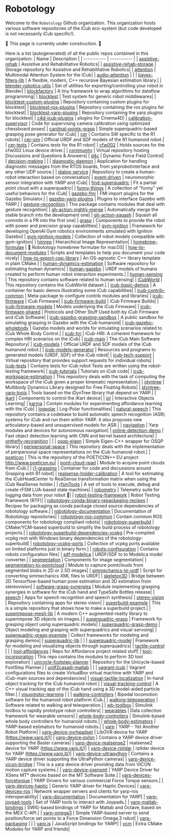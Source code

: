 Robotology
==========

Welcome to the `Robotology` Github organization.
This organization hosts various software repositories of the iCub eco-system (but code developed is not necessarily iCub specific!).

:construction: This page is currently under construction. :construction:

Here is a list (autogenerated) of all the public repos contained in this organization:
| Name | Description | 
| ----------- | ----------- | 
| [assistive-rehab](https://github.com/robotology/assistive-rehab) | Assistive and Rehabilitative Robotics| 
| [assistive-rehab-storage](https://github.com/robotology/assistive-rehab-storage) | Storage repository for Assistive and Rehabilitative Robotics| 
| [attention](https://github.com/robotology/attention) | Multimodal Attention System for the iCub| 
| [audio-attention](https://github.com/robotology/audio-attention) | | 
| [bayes-filters-lib](https://github.com/robotology/bayes-filters-lib) | A flexible, modern, C++ recursive Bayesian estimation library.| 
| [blender-robotics-utils](https://github.com/robotology/blender-robotics-utils) | Set of utilities for exporting/controlling your robot in Blender| 
| [blockfactory](https://github.com/robotology/blockfactory) | A tiny framework to wrap algorithms for dataflow programming| 
| [blocktest](https://github.com/robotology/blocktest) | Test system for generic robot middlewares| 
| [blocktest-custom-plugins](https://github.com/robotology/blocktest-custom-plugins) | Repository containing custom plugins for blocktest| 
| [blocktest-ros-plugins](https://github.com/robotology/blocktest-ros-plugins) | Repository containing the ros plugins for blocktest| 
| [blocktest-yarp-plugins](https://github.com/robotology/blocktest-yarp-plugins) | Repository containing the yarp plugins for blocktest| 
| [c4d-icub-plugins](https://github.com/robotology/c4d-icub-plugins) | plugins for Cinema4D| 
| [calibration-supervisor](https://github.com/robotology/calibration-supervisor) | Code for supervising camera calibration using optimized chessboard poses| 
| [cardinal-points-grasp](https://github.com/robotology/cardinal-points-grasp) | Simple superquadric-based grasping pose generator for iCub| 
| [cer](https://github.com/robotology/cer) | Contains SW specific to the R1 robots| 
| [cer-sim](https://github.com/robotology/cer-sim) | Official URDF and SDF models of the R1 humanoid robot.| 
| [cer-tests](https://github.com/robotology/cer-tests) | Contains tests for the R1 robot| 
| [cfw002](https://github.com/robotology/cfw002) | Holds sources for the cfw002 Linux device driver.| 
| [community](https://github.com/robotology/community) | Virtual repository hosting Discussions and Questions & Answers| 
| [d4c](https://github.com/robotology/d4c) | Dynamic Force Field Control| 
| [decision-making](https://github.com/robotology/decision-making) | | 
| [diagnostic-daemon](https://github.com/robotology/diagnostic-daemon) | Application for handling diagnostic messages from the RTOS boards, from yarprobotinterface and any other UDP source.| 
| [dialog-service](https://github.com/robotology/dialog-service) | Repository to create a human-robot interaction based on conversation| 
| [event-driven](https://github.com/robotology/event-driven) | neuromorphic sensor integration with YARP and iCub| 
| [find-superquadric](https://github.com/robotology/find-superquadric) | Fit a partial point cloud with a superquadric| 
| [funny-things](https://github.com/robotology/funny-things) | A collection of "funny" yet useful behaviors for the iCub| 
| [gazebo-fmi](https://github.com/robotology/gazebo-fmi) | FMI import plugins for the Gazebo Simulator.| 
| [gazebo-yarp-plugins](https://github.com/robotology/gazebo-yarp-plugins) | Plugins to interface Gazebo with YARP.| 
| [gesture-recognition](https://github.com/robotology/gesture-recognition) | This package contains modules that deal with gesture recognition| 
| [gh-action-nightly-merge](https://github.com/robotology/gh-action-nightly-merge) | Automatically merge the stable branch into the development one| 
| [gh-action-squash](https://github.com/robotology/gh-action-squash) | Squash all commits in a PR into the first one| 
| [grasp](https://github.com/robotology/grasp) | Components to provide the robot with power and precision grasp capabilities| 
| [gym-ignition](https://github.com/robotology/gym-ignition) | Framework for developing OpenAI Gym robotics environments simulated with Ignition Gazebo| 
| [gym-ignition-models](https://github.com/robotology/gym-ignition-models) | Collection of robot models compatible with gym-ignition| 
| [himrep](https://github.com/robotology/himrep) | Hierarchical Image Representation| 
| [homebrew-formulae](https://github.com/robotology/homebrew-formulae) | 🍻 Robotology homebrew formulae for macOS| 
| [how-to-document-modules](https://github.com/robotology/how-to-document-modules) | Scripts and templates to help you document your code nicely| 
| [how-to-export-cpp-library](https://github.com/robotology/how-to-export-cpp-library) | An OS-agnostic C++ library template in plain CMake.| 
| [human-dynamics-estimation](https://github.com/robotology/human-dynamics-estimation) | Software repository for estimating human dynamics| 
| [human-gazebo](https://github.com/robotology/human-gazebo) | URDF models of humans created to perform human robot interaction experiments.| 
| [human-sensing](https://github.com/robotology/human-sensing) | This repository contains software related to human sensing| 
| [iCubWorld](https://github.com/robotology/iCubWorld) | This repository contains the iCubWorld dataset.| 
| [icub-basic-demos](https://github.com/robotology/icub-basic-demos) | A container for basic demos illustrating some iCub capabilities| 
| [icub-contrib-common](https://github.com/robotology/icub-contrib-common) | Meta-package to configure contrib modules and libraries| 
| [icub-firmware](https://github.com/robotology/icub-firmware) | iCub Firmware| 
| [icub-firmware-build](https://github.com/robotology/icub-firmware-build) | iCub Firmware Builds| 
| [icub-firmware-models](https://github.com/robotology/icub-firmware-models) | Models underlying the iCub Firmware| 
| [icub-firmware-shared](https://github.com/robotology/icub-firmware-shared) | Protocols and Other Stuff Used both by iCub Firmware and iCub Software| 
| [icub-gazebo-grasping-sandbox](https://github.com/robotology/icub-gazebo-grasping-sandbox) | A public sandbox for simulating grasping in Gazebo with the iCub humanoid| 
| [icub-gazebo-wholebody](https://github.com/robotology/icub-gazebo-wholebody) | Gazebo models and worlds for simulating scenarios related to iCub Whole Body Control.| 
| [icub-hri](https://github.com/robotology/icub-hri) | iCub-HRI: A coherent framework for complex HRI scenarios on the iCub| 
| [icub-main](https://github.com/robotology/icub-main) | The iCub Main Software Repository| 
| [icub-models](https://github.com/robotology/icub-models) | Official URDF and SDF models of the iCub humanoid robot.| 
| [icub-models-generator](https://github.com/robotology/icub-models-generator) | Resources and programs to generated models (URDF, SDF) of the iCub robot| 
| [icub-tech-support](https://github.com/robotology/icub-tech-support) | Virtual repository that provides support requests for individual robots| 
| [icub-tests](https://github.com/robotology/icub-tests) | Contains tests for iCub robot Tests are written using the robot-testing framework| 
| [icub-tutorials](https://github.com/robotology/icub-tutorials) | Tutorials on iCub code| 
| [icub-workspace-estimation](https://github.com/robotology/icub-workspace-estimation) | This repository deals with the task of computing the workspace of the iCub given a proper kinematic representation.| 
| [idyntree](https://github.com/robotology/idyntree) | Multibody Dynamics Library designed for Free Floating Robots| 
| [idyntree-yarp-tools](https://github.com/robotology/idyntree-yarp-tools) | Tools based on the iDynTree library that depend on YARP.| 
| [ikart](https://github.com/robotology/ikart) | Components to control the iKart device| 
| [iol](https://github.com/robotology/iol) | Interactive Objects Learning| 
| [karma](https://github.com/robotology/karma) | Contain modules for experimenting affordance learning with the iCub| 
| [logpolar](https://github.com/robotology/logpolar) | Log-Polar functionalities| 
| [natural-speech](https://github.com/robotology/natural-speech) | This repository contains a codebase to build automatic speech recognition (ASR) systems for iCub and run them within YARP. It also proposes new articulatory-based and unsupervised models for ASR.| 
| [navigation](https://github.com/robotology/navigation) | Yarp modules and devices for autonomous navigation| 
| [online-detection-demo](https://github.com/robotology/online-detection-demo) | Fast object detection learning with CNN and kernel based architecture| 
| [onthefly-recognition](https://github.com/robotology/onthefly-recognition) | | 
| [osqp-eigen](https://github.com/robotology/osqp-eigen) | Simple Eigen-C++ wrapper for OSQP library| 
| [peripersonal-space](https://github.com/robotology/peripersonal-space) | This repository deals with the implementation of peripersonal space representations on the iCub humanoid robot.| 
| [poeticon](https://github.com/robotology/poeticon) | This is the repository of the POETICON++ EU project http://www.poeticon.eu| 
| [point-cloud-read](https://github.com/robotology/point-cloud-read) | Module to acquire point clouds from iCub.| 
| [r1-grasping](https://github.com/robotology/r1-grasping) | Container for code and discussions around Grasping with R1 robot| 
| [realsense-holder-calibration](https://github.com/robotology/realsense-holder-calibration) | A tool for estimating the iCubHeadCenter to RealSense transformation matrix when using the iCub RealSense holder.| 
| [rfsmTools](https://github.com/robotology/rfsmTools) | A set of tools to execute, debug and create rFSM LUA-based state machines| 
| [robometry](https://github.com/robotology/robometry) | Telemetry suite for logging data from your robot 🤖| 
| [robot-testing-framework](https://github.com/robotology/robot-testing-framework) | Robot Testing Framework (RTF)| 
| [robotology-conda-binary-repackaging-recipes](https://github.com/robotology/robotology-conda-binary-repackaging-recipes) | Recipes for packaging as conda package closed source dependencies of robotology software.| 
| [robotology-documentation](https://github.com/robotology/robotology-documentation) | Documentation of Robotology repositories| 
| [robotology-ros-common](https://github.com/robotology/robotology-ros-common) | Contain common ROS components for robotology compliant robots| 
| [robotology-superbuild](https://github.com/robotology/robotology-superbuild) | CMake/YCM-based superbuild to simplify the build process of robotology projects.| 
| [robotology-superbuild-dependencies-vcpkg](https://github.com/robotology/robotology-superbuild-dependencies-vcpkg) | Pre-compiled vcpkg root with Windows binary dependencies of the robotology-superbuild| 
| [robotology-vcpkg-ports](https://github.com/robotology/robotology-vcpkg-ports) | Collection of vcpkg ports available on limited platforms just in binary form.| 
| [robots-configuration](https://github.com/robotology/robots-configuration) | Contains robots configuration files| 
| [sdf-modelica](https://github.com/robotology/sdf-modelica) | URDF/SDF to to Modelica model converter.| 
| [segmentation](https://github.com/robotology/segmentation) | Components for image segmentation| 
| [segmentation-to-pointcloud](https://github.com/robotology/segmentation-to-pointcloud) | Module to capture pointclouds from segmented blobs in 2D or 2.5D images| 
| [simmechanics-to-urdf](https://github.com/robotology/simmechanics-to-urdf) | Script for converting simmechanics XML files to URDF| 
| [skeleton3D](https://github.com/robotology/skeleton3D) | Bridge between 2D Tensorflow-based human pose estimation and 3D estimation from stereovision| 
| [software-grasp-synergies](https://github.com/robotology/software-grasp-synergies) | Module implementing grasping synergies in software for the iCub hand and TypeSafe Bottles release| 
| [speech](https://github.com/robotology/speech) | Apps for speech recognition and speech synthesis| 
| [stereo-vision](https://github.com/robotology/stereo-vision) | Repository containing apps for stereo vision| 
| [superbuild-example](https://github.com/robotology/superbuild-example) | This is a simple repository that shows how to make a superbuild project.| 
| [superimpose-mesh-lib](https://github.com/robotology/superimpose-mesh-lib) | A modern C++ augmented-reality library to superimpose 3D objects on images.| 
| [superquadric-grasp](https://github.com/robotology/superquadric-grasp) | Framework for grasping object using superquadric models| 
| [superquadric-grasp-demo](https://github.com/robotology/superquadric-grasp-demo) | Object modeling and grasping with superquadrics and visual-servoing| 
| [superquadric-grasp-example](https://github.com/robotology/superquadric-grasp-example) | Collect frameworks for modeling and grasping demos| 
| [superquadric-lib](https://github.com/robotology/superquadric-lib) | | 
| [superquadric-model](https://github.com/robotology/superquadric-model) | Framework for modeling and visualizing objects through superquadrics| 
| [tactile-control](https://github.com/robotology/tactile-control) | | 
| [tool-affordances](https://github.com/robotology/tool-affordances) | Repo for Affordance project related stuff| 
| [tool-incorporation](https://github.com/robotology/tool-incorporation) | This repo contains the modules to perform 3D tool exploration| 
| [unicycle-footstep-planner](https://github.com/robotology/unicycle-footstep-planner) | Repository for the Unicycle-based FootStep Planner.| 
| [urdf2casadi-matlab](https://github.com/robotology/urdf2casadi-matlab) | | 
| [vagrant-icub](https://github.com/robotology/vagrant-icub) | Vagrant configurations files to create VirtualBox virtual machine with YARP and iCub-main sources and dependancies| 
| [visual-tactile-localization](https://github.com/robotology/visual-tactile-localization) | In-hand object tracking for the iCub humanoid robot.| 
| [visual-tracking-control](https://github.com/robotology/visual-tracking-control) | A C++ visual tracking app of the iCub hand using a 3D model-aided particle filter.| 
| [visuomotor-learning](https://github.com/robotology/visuomotor-learning) | | 
| [walking-controllers](https://github.com/robotology/walking-controllers) | Bipedal locomotion software for the humanoid robot platform iCub.| 
| [walking-teleoperation](https://github.com/robotology/walking-teleoperation) | Software related to walking and teleoperation.| 
| [wb-toolbox](https://github.com/robotology/wb-toolbox) | Simulink toolbox to rapidly prototype robot controllers| 
| [wearables](https://github.com/robotology/wearables) | Data collection framework for wearable sensors| 
| [whole-body-controllers](https://github.com/robotology/whole-body-controllers) | Simulink-based whole body controllers for humanoid robots.| 
| [whole-body-estimators](https://github.com/robotology/whole-body-estimators) | YARP-based estimators for humanoid robots.| 
| [yarp](https://github.com/robotology/yarp) | YARP - Yet Another Robot Platform| 
| [yarp-device-ovrheadset](https://github.com/robotology/yarp-device-ovrheadset) | LibOVR device for YARP (https://www.yarp.it/)| 
| [yarp-device-pylon](https://github.com/robotology/yarp-device-pylon) | Contains a YARP device driver supporting the Basler cameras| 
| [yarp-device-realsense2](https://github.com/robotology/yarp-device-realsense2) | realsense2 device for YARP (https://www.yarp.it/)| 
| [yarp-device-rplidar](https://github.com/robotology/yarp-device-rplidar) | rplidar device for YARP (https://www.yarp.it/)| 
| [yarp-device-ultrapython](https://github.com/robotology/yarp-device-ultrapython) | Contains a YARP device driver supporting the UltraPython cameras| 
| [yarp-device-vicon-bridge](https://github.com/robotology/yarp-device-vicon-bridge) | This is a yarp device driver providing data from VICON motion capture systems.| 
| [yarp-device-xsensmt](https://github.com/robotology/yarp-device-xsensmt) | YARP Device Driver for XSens MT* devices based on the MT Software Suite.| 
| [yarp-devices-forcetorque](https://github.com/robotology/yarp-devices-forcetorque) | YARP Drivers for various commercial Force Torque sensors.| 
| [yarp-devices-haptic](https://github.com/robotology/yarp-devices-haptic) | Generic YARP driver for Haptic Devices| 
| [yarp-devices-ros](https://github.com/robotology/yarp-devices-ros) | Network wrapper servers and clients for yarp-ros interoperability| 
| [yarp-documentation](https://github.com/robotology/yarp-documentation) | Documentation for YARP| 
| [yarp-joypad-tools](https://github.com/robotology/yarp-joypad-tools) | Set of YARP tools to interact with Joypads.| 
| [yarp-matlab-bindings](https://github.com/robotology/yarp-matlab-bindings) | SWIG-based bindings of YARP for Matlab and Octave, based on the MEX C-API.| 
| [yarp-omega3](https://github.com/robotology/yarp-omega3) | Simple YARP-based server to send position/force set points to a Force Dimension Omega.3 robot| 
| [yarp-packaging](https://github.com/robotology/yarp-packaging) | | 
| [yarp.js](https://github.com/robotology/yarp.js) | JavaScript bindings for YARP!| 
| [ycm](https://github.com/robotology/ycm) | Extra CMake Modules for YARP and friends| 
